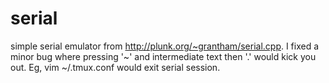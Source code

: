 # serial
simple serial emulator from http://plunk.org/~grantham/serial.cpp. I fixed a minor bug where pressing '~' and intermediate text then '.' would kick you out. Eg, vim ~/.tmux.conf would exit serial session.

